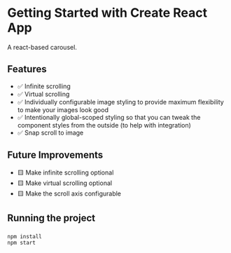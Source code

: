 # Getting Started with Create React App

A react-based carousel.

## Features

- ✅ Infinite scrolling
- ✅ Virtual scrolling
- ✅ Individually configurable image styling to provide maximum flexibility to make your images look good
- ✅ Intentionally global-scoped styling so that you can tweak the component styles from the outside (to help with integration)
- ✅ Snap scroll to image

## Future Improvements

- 🟨 Make infinite scrolling optional
- 🟨 Make virtual scrolling optional
- 🟨 Make the scroll axis configurable

## Running the project

###
```shell
npm install
npm start
```
